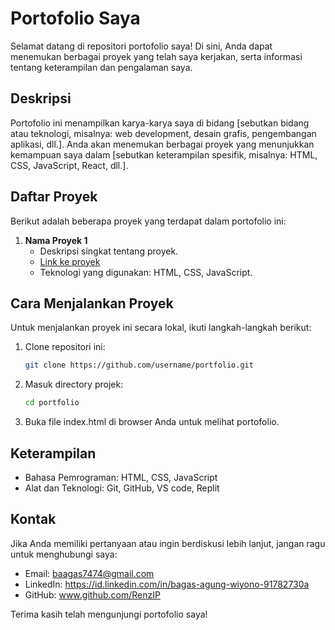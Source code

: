 # Portofolio Saya

Selamat datang di repositori portofolio saya! Di sini, Anda dapat menemukan berbagai proyek yang telah saya kerjakan, serta informasi tentang keterampilan dan pengalaman saya.

## Deskripsi

Portofolio ini menampilkan karya-karya saya di bidang [sebutkan bidang atau teknologi, misalnya: web development, desain grafis, pengembangan aplikasi, dll.]. Anda akan menemukan berbagai proyek yang menunjukkan kemampuan saya dalam [sebutkan keterampilan spesifik, misalnya: HTML, CSS, JavaScript, React, dll.].

## Daftar Proyek

Berikut adalah beberapa proyek yang terdapat dalam portofolio ini:

1. **Nama Proyek 1**
   - Deskripsi singkat tentang proyek.
   - [Link ke proyek](url-ke-proyek)
   - Teknologi yang digunakan: HTML, CSS, JavaScript.


## Cara Menjalankan Proyek

Untuk menjalankan proyek ini secara lokal, ikuti langkah-langkah berikut:

1. Clone repositori ini:
   ```bash
   git clone https://github.com/username/portfolio.git

2. Masuk directory projek:
   ```bash
   cd portfolio

4. Buka file index.html di browser Anda untuk melihat portofolio.

## Keterampilan
   - Bahasa Pemrograman: HTML, CSS, JavaScript
   - Alat dan Teknologi: Git, GitHub, VS code, Replit

## Kontak

Jika Anda memiliki pertanyaan atau ingin berdiskusi lebih lanjut, jangan ragu untuk menghubungi saya:

   - Email: baagas7474@gmail.com
   - LinkedIn: https://id.linkedin.com/in/bagas-agung-wiyono-91782730a
   - GitHub: www.github.com/RenzIP

Terima kasih telah mengunjungi portofolio saya!

